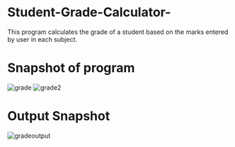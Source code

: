 # Student-Grade-Calculator-
This program calculates the grade of a student based on the marks entered by user in each subject. 

# Snapshot of program 
![grade](https://github.com/user-attachments/assets/a72bd562-d1bb-4367-9513-98146717ff47)
![grade2](https://github.com/user-attachments/assets/7cc288a1-f9e5-4429-8b85-f635d76815a3)
# Output Snapshot
![gradeoutput](https://github.com/user-attachments/assets/f530906a-0a6d-4150-b41b-99b801d265af)



